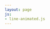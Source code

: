 ```yaml
---
layout: page
js:
- line-animated.js
---
```


<svg version="1.1" viewBox="0 0 697.6 266.4" class="line-animated">
	<path d="M123.689,254.399V188.54H11.95v-21.089L119.249,13.903h35.149
		v149.478h33.67v25.159h-33.67v65.859H123.689z M123.689,163.381V83.092c0-12.58,0.37-25.16,1.11-37.74h-1.11
		c-7.4,14.06-13.32,24.42-19.98,35.52L44.88,162.641v0.74H123.689z

		M289.443,258.47c-46.989,0-79.179-44.029-79.918-123.578
		c0-81.029,35.149-125.059,83.988-125.059c50.319,0,79.549,45.14,79.549,121.729c0,81.769-30.709,126.908-83.249,126.908H289.443z
		 M291.293,233.31c32.93,0,48.839-38.85,48.839-100.268c0-59.199-14.8-98.049-48.839-98.049c-29.6,0-48.84,37.74-48.84,98.049
		c-0.739,62.529,18.5,100.268,48.47,100.268H291.293z

		M503.297,254.399V188.54H391.559v-21.089L498.858,13.903h35.149
		v149.478h33.67v25.159h-33.67v65.859H503.297z M503.297,163.381V83.092c0-12.58,0.37-25.16,1.11-37.74h-1.11
		c-7.399,14.06-13.319,24.42-19.979,35.52l-58.829,81.769v0.74H503.297z

		M608.543,110.556c-0.417,3.774-0.846,7.548-1.276,11.321
		c-0.308,2.701-0.629,5.4-0.933,8.101c-0.854,7.583-1.699,15.167-2.553,22.75c-0.503,4.466-1.016,8.932-1.524,13.398
		c-0.807,7.098-1.612,14.196-2.418,21.294c-0.499,4.397-0.994,8.794-1.498,13.191c-0.852,7.443-1.715,14.884-2.564,22.328
		c-0.47,4.12-0.917,8.242-1.38,12.363c-0.677,6.025-1.357,12.05-2.042,18.075c-0.039,0.344-0.133,0.683-0.201,1.025
		c0.372-0.2,0.644-0.485,0.752-0.823c1.588-4.947,3.153-9.9,4.725-14.852c3.333-10.502,6.669-21.003,10-31.506
		c3.194-10.07,6.384-20.141,9.574-30.213c3.18-10.037,6.357-20.076,9.534-30.114c0.936-2.959,1.869-5.918,2.808-8.876
		c0.104-0.327,0.234-0.646,0.393-1.081l32.979,20.608c0.163-0.93,0.314-1.701,0.431-2.477c2.157-14.33,4.308-28.662,6.465-42.992
		c2.037-13.538,4.079-27.076,6.119-40.613c2.129-14.123,4.255-28.246,6.388-42.368c0.629-4.165,1.276-8.328,1.915-12.492
		c-0.37,0.161-0.637,0.406-0.746,0.707c-2.776,7.644-5.542,15.291-8.298,22.941c-3.051,8.471-6.08,16.949-9.134,25.419
		c-4.06,11.261-8.141,22.515-12.201,33.777c-3.622,10.045-7.227,20.097-10.844,30.144c-0.123,0.341-0.294,0.666-0.481,1.086
		l-1.048-0.655c-3.283-2.051-6.567-4.102-9.849-6.155c-7.679-4.802-15.356-9.606-23.035-14.409
		C608.51,109.942,608.577,110.254,608.543,110.556z
		" stroke="#ec407a" stroke-width="4" fill="none" stroke-dasharray="988.01 988.01" stroke-dashoffset="0"></path>
</svg>